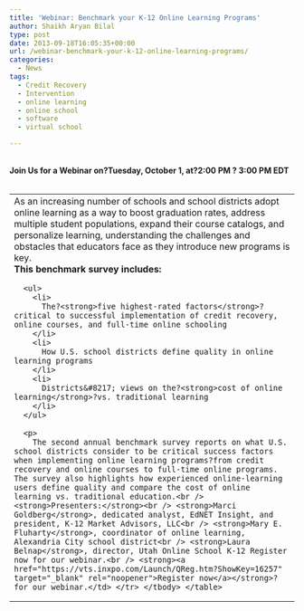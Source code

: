 ```yaml
---
title: 'Webinar: Benchmark your K-12 Online Learning Programs'
author: Shaikh Aryan Bilal
type: post
date: 2013-09-18T16:05:35+00:00
url: /webinar-benchmark-your-k-12-online-learning-programs/
categories:
  - News
tags:
  - Credit Recovery
  - Intervention
  - online learning
  - online school
  - software
  - virtual school

---
```

&nbsp;  
**Join Us for a Webinar on?Tuesday, October 1, at?2:00 PM ? 3:00 PM EDT**  
&nbsp;

<table border="0" cellspacing="3" cellpadding="0">
  <tr>
    <td>
      As an increasing number of schools and school districts adopt online learning as a way to boost graduation rates, address multiple student populations, expand their course catalogs, and personalize learning, understanding the challenges and obstacles that educators face as they introduce new programs is key.<br /> <strong>This benchmark survey includes:</strong></p> 
      
      <ul>
        <li>
          The?<strong>five highest-rated factors</strong>?critical to successful implementation of credit recovery, online courses, and full-time online schooling
        </li>
        <li>
          How U.S. school districts define quality in online learning programs
        </li>
        <li>
          Districts&#8217; views on the?<strong>cost of online learning</strong>?vs. traditional learning
        </li>
      </ul>
      
      <p>
        The second annual benchmark survey reports on what U.S. school districts consider to be critical success factors when implementing online learning programs?from credit recovery and online courses to full-time online programs. The survey also highlights how experienced online-learning users define quality and compare the cost of online learning vs. traditional education.<br /> <strong>Presenters:</strong><br /> <strong>Marci Goldberg</strong>, dedicated analyst, EdNET Insight, and president, K-12 Market Advisors, LLC<br /> <strong>Mary E. Fluharty</strong>, coordinator of online learning, Alexandria City school district<br /> <strong>Laura Belnap</strong>, director, Utah Online School K-12 Register now for our webinar.<br /> <strong><a href="https://vts.inxpo.com/Launch/QReg.htm?ShowKey=16257" target="_blank" rel="noopener">Register now</a></strong>?for our webinar.</td> </tr> </tbody> </table>